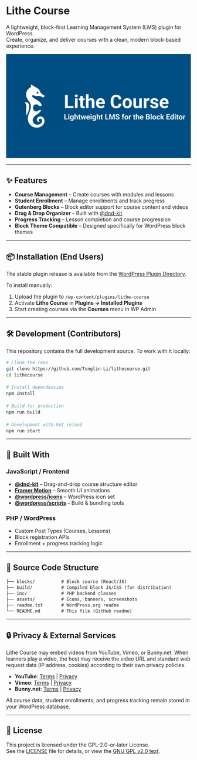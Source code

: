 # Lithe Course

A lightweight, block-first Learning Management System (LMS) plugin for WordPress.  
Create, organize, and deliver courses with a clean, modern block-based experience.

![Lithe Course Banner](./screenshot.png)

---

## ✨ Features

- **Course Management** – Create courses with modules and lessons
- **Student Enrollment** – Manage enrollments and track progress
- **Gutenberg Blocks** – Block editor support for course content and videos
- **Drag & Drop Organizer** – Built with [@dnd-kit](https://github.com/clauderic/dnd-kit)
- **Progress Tracking** – Lesson completion and course progression
- **Block Theme Compatible** – Designed specifically for WordPress block themes

---

## 📦 Installation (End Users)

The stable plugin release is available from the [WordPress Plugin Directory](https://wordpress.org/plugins/lithe-course/).

To install manually:

1. Upload the plugin to `/wp-content/plugins/lithe-course`
2. Activate **Lithe Course** in **Plugins → Installed Plugins**
3. Start creating courses via the **Courses** menu in WP Admin

---

## 🛠 Development (Contributors)

This repository contains the full development source. To work with it locally:

```bash
# Clone the repo
git clone https://github.com/Tunglin-Li/lithecourse.git
cd lithecourse

# Install dependencies
npm install

# Build for production
npm run build

# Development with hot reload
npm run start
```

---

## 🧩 Built With

### JavaScript / Frontend

- [**@dnd-kit**](https://github.com/clauderic/dnd-kit) – Drag-and-drop course structure editor
- [**Framer Motion**](https://github.com/motiondivision/motion) – Smooth UI animations
- [**@wordpress/icons**](https://github.com/WordPress/gutenberg) – WordPress icon set
- [**@wordpress/scripts**](https://github.com/WordPress/gutenberg) – Build & bundling tools

### PHP / WordPress

- Custom Post Types (Courses, Lessons)
- Block registration APIs
- Enrollment + progress tracking logic

---

## 📂 Source Code Structure

```
├── blocks/          # Block source (React/JS)
├── build/           # Compiled block JS/CSS (for distribution)
├── inc/             # PHP backend classes
├── assets/          # Icons, banners, screenshots
├── readme.txt       # WordPress.org readme
└── README.md        # This file (GitHub readme)
```

---

## 🔒 Privacy & External Services

Lithe Course may embed videos from YouTube, Vimeo, or Bunny.net.
When learners play a video, the host may receive the video URL and standard web request data (IP address, cookies) according to their own privacy policies.

- **YouTube**: [Terms](https://www.youtube.com/t/terms) | [Privacy](https://policies.google.com/privacy)
- **Vimeo**: [Terms](https://vimeo.com/terms) | [Privacy](https://vimeo.com/privacy)
- **Bunny.net**: [Terms](https://bunny.net/tos/) | [Privacy](https://bunny.net/privacy/)

All course data, student enrollments, and progress tracking remain stored in your WordPress database.

---

## 📜 License

This project is licensed under the GPL-2.0-or-later License.  
See the [LICENSE](./LICENSE) file for details, or view the [GNU GPL v2.0 text](https://www.gnu.org/licenses/old-licenses/gpl-2.0.html).
